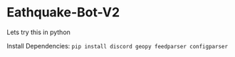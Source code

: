 # Eathquake-Bot-V2
 Lets try this in python

 Install Dependencies:
 `pip install discord geopy feedparser configparser`
